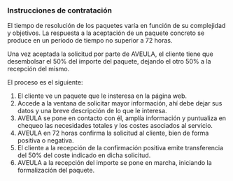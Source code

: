 ### Instrucciones de contratación

El tiempo de resolución de los paquetes varía en función de su complejidad y objetivos. La respuesta a la aceptación de un paquete concreto se produce en un periodo de tiempo no superior a 72 horas.

Una vez aceptada la solicitud por parte de AVEULA, el cliente tiene que desembolsar el 50% del importe del paquete, dejando el otro 50% a la recepción del mismo.

El proceso es el siguiente:

1. El cliente ve un paquete que le insteresa en la página web.
2. Accede a la ventana de solicitar mayor información, ahí debe dejar sus datos y una breve descripción de lo que le interesa.
3. AVEULA se pone en contacto con él, amplía información y puntualiza en chequeo las necesidades totales y los costes asociados al servicio.
4. AVEULA en 72 horas confirma la solicitud al cliente, bien de forma positiva o negativa.
5. El cliente a la recepción de la confirmación positiva emite transferencia del 50% del coste indicado en dicha solicitud.
6. AVEULA a la recepción del importe se pone en marcha, iniciando la formalización del paquete.
